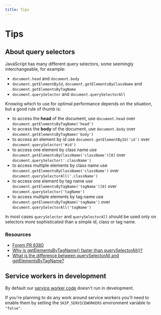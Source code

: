 ```yaml
---
title: Tips
---
```


# Tips

## About query selectors

JavaScript has many different query selectors, some seemingly interchangeable,
for example:

- `document.head` and `document.body`
- `document.getElementById`, `document.getElementsByClassName` and
  `document.getElementsByTagName`
- `document.querySelector` and `document.querySelectorAll`

Knowing which to use for optimal performance depends on the situation, but a
good rule of thumb is:

- to access the **head** of the document, use `document.head` over
  `document.getElementsByTagName('head')`
- to access the **body** of the document, use `document.body` over
  `document.getElementsByTagName('body')`
- to access an element by id use `document.getElementById('id')` over
  `document.querySelector('#id')`
- to access one element by class name use
  `document.getElementsByClassName('className')[0]` over
  `document.querySelector('.className')`
- to access multiple elements by class name use
  `document.getElementsByClassName('className')` over
  `document.querySelectorAll('.className')`
- to access one element by tag name use
  `document.getElementsByTagName('tagName')[0]` over
  `document.querySelector('tagName')`
- to access multiple elements by tag name use
  `document.getElementsByTagName('tagName')` over
  `document.querySelectorAll('tagName')`

In most cases `querySelector` and `querySelectorAll` should be used only on
selectors more sophisticated than a simple id, class or tag name.

### Resources

- [Forem PR 6380](https://github.com/forem/forem/issues/6380#issuecomment-592989438)
- [Why is getElementsByTagName() faster than querySelectorAll()?](https://humanwhocodes.com/blog/2010/09/28/why-is-getelementsbytagname-faster-that-queryselectorall/)
- [What is the difference between querySelectorAll and getElementsByTagName?](https://stackoverflow.com/a/30921553/4186181)

## Service workers in development

By default our
[service worker code](https://github.com/forem/forem/blob/master/app/views/service_worker/index.js.erb)
doesn't run in development.

If you're planning to do any work around service workers you'll need to enable
them by setting the `SKIP_SERVICEWORKERS` environment variable to `"false"`.
